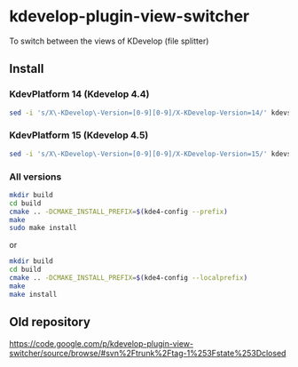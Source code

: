 kdevelop-plugin-view-switcher
=============================

To switch between the views of KDevelop (file splitter)

Install
-------

### KdevPlatform 14 (Kdevelop 4.4)

```sh
sed -i 's/X\-KDevelop\-Version=[0-9][0-9]/X-KDevelop-Version=14/' kdevswitchviewer.desktop
```

### KdevPlatform 15 (Kdevelop 4.5)

```sh
sed -i 's/X\-KDevelop\-Version=[0-9][0-9]/X-KDevelop-Version=15/' kdevswitchviewer.desktop
```

### All versions

```sh
mkdir build
cd build
cmake .. -DCMAKE_INSTALL_PREFIX=$(kde4-config --prefix)
make
sudo make install
```

or

```sh
mkdir build
cd build
cmake .. -DCMAKE_INSTALL_PREFIX=$(kde4-config --localprefix)
make
make install
```

Old repository
--------------

https://code.google.com/p/kdevelop-plugin-view-switcher/source/browse/#svn%2Ftrunk%2Ftag-1%253Fstate%253Dclosed
